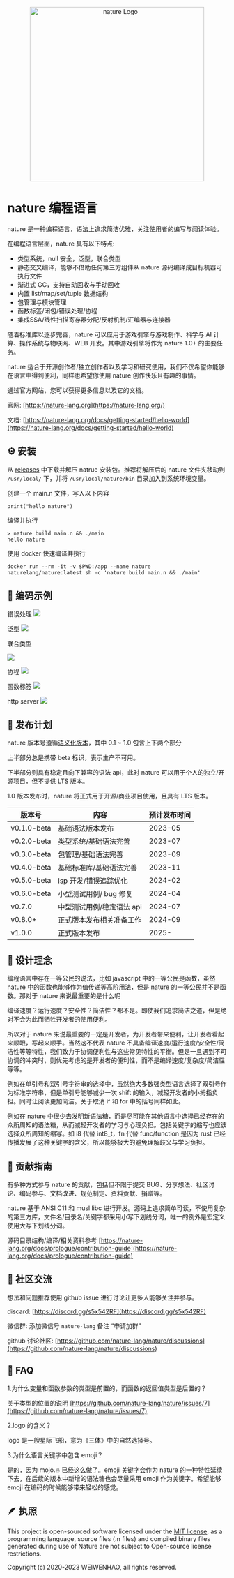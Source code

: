 

<p align="center"><a href="https://nature-lang.org" target="_blank"><img src="https://raw.githubusercontent.com/weiwenhao/pictures/main/blogslogo_300.png" width="400" alt="nature Logo"></a></p>


# nature 编程语言

nature 是一种编程语言，语法上追求简洁优雅，关注使用者的编写与阅读体验。

在编程语言层面，nature 具有以下特点:

- 类型系统，null 安全，泛型，联合类型
- 静态交叉编译，能够不借助任何第三方组件从 nature 源码编译成目标机器可执行文件
- 渐进式 GC，支持自动回收与手动回收
- 内置 list/map/set/tuple 数据结构
- 包管理与模块管理
- 函数标签/闭包/错误处理/协程
- 集成SSA/线性扫描寄存器分配/反射机制/汇编器与连接器

随着标准库以逐步完善，nature 可以应用于游戏引擎与游戏制作、科学与 AI 计算、操作系统与物联网、WEB 开发。其中游戏引擎将作为 nature 1.0+ 的主要任务。

nature 适合于开源创作者/独立创作者以及学习和研究使用，我们不仅希望你能够在语言中得到便利，同样也希望你使用 nature 创作快乐且有趣的事情。

通过官方网站，您可以获得更多信息以及它的文档。

官网: [https://nature-lang.org](https://nature-lang.org/)

文档: [https://nature-lang.org/docs/getting-started/hello-world](https://nature-lang.org/docs/getting-started/hello-world)


## ⚙️ 安装

从 [releases](https://github.com/nature-lang/nature/releases) 中下载并解压 natrue 安装包。推荐将解压后的 nature 文件夹移动到 `/usr/local/` 下，并将 `/usr/local/nature/bin` 目录加入到系统环境变量。

创建一个 main.n 文件，写入以下内容

```nature
print("hello nature")
```

编译并执行

```shell
> nature build main.n && ./main
hello nature
```

使用 docker 快速编译并执行

```shell
docker run --rm -it -v $PWD:/app --name nature naturelang/nature:latest sh -c 'nature build main.n && ./main'
```



## 🍼 编码示例


错误处理
![](https://raw.githubusercontent.com/weiwenhao/pictures/main/blogs20230630115906.png)

泛型
![](https://raw.githubusercontent.com/weiwenhao/pictures/main/blogs20230630132324.png)

联合类型

![](https://raw.githubusercontent.com/weiwenhao/pictures/main/blogs20230630132845.png)

协程
![](https://raw.githubusercontent.com/weiwenhao/pictures/main/blogs20230630120423.png)

函数标签
![](https://raw.githubusercontent.com/weiwenhao/pictures/main/blogs20230630120447.png)


http server
![](https://raw.githubusercontent.com/weiwenhao/pictures/main/blogs20230630120523.png)



## 🌱 发布计划

nature 版本号遵循[语义化版本](https://semver.org/)，️其中 0.1 ~ 1.0 包含上下两个部分

上半部分总是携带 beta 标识，表示生产不可用。

下半部分则具有稳定且向下兼容的语法 api，此时 nature 可以用于个人的独立/开源项目，但不提供 LTS 版本。

1.0 版本发布时，nature 将正式用于开源/商业项目使用，且具有 LTS 版本。

| 版本号      | 内容                      | 预计发布时间 |
| ----------- | ------------------------- | ------------ |
| v0.1.0-beta | 基础语法版本发布          | 2023-05      |
| v0.2.0-beta | 类型系统/基础语法完善     | 2023-07      |
| v0.3.0-beta | 包管理/基础语法完善       | 2023-09      |
| v0.4.0-beta | 基础标准库/基础语法完善   | 2023-11      |
| v0.5.0-beta | lsp 开发/错误追踪优化     | 2024-02      |
| v0.6.0-beta | 小型测试用例/ bug 修复    | 2024-04      |
| v0.7.0      | 中型测试用例/稳定语法 api | 2024-07      |
| v0.8.0+     | 正式版本发布相关准备工作  | 2024-09      |
| v1.0.0      | 正式版本发布              | 2025-        |


## 🧭 设计理念

编程语言中存在一等公民的说法，比如 javascript 中的一等公民是函数，虽然 nature 中的函数也能够作为值传递等高阶用法，但是 nature 的一等公民并不是函数。那对于 nature 来说最重要的是什么呢

编译速度？运行速度？安全性？简洁性？都不是。即使我们追求简洁之道，但是绝对不会为此而牺牲开发者的使用便利。

所以对于 nature 来说最重要的一定是开发者，为开发者带来便利，让开发者看起来顺眼，写起来顺手。当然这不代表 nature 不具备编译速度/运行速度/安全性/简洁性等等特性，我们致力于协调便利性与这些常见特性的平衡。但是一旦遇到不可协调的冲突时，则优先考虑的是开发者的便利性，而不是编译速度/复杂度/简洁性等等。

例如在单引号和双引号字符串的选择中，虽然绝大多数强类型语言选择了双引号作为标准字符串，但是单引号能够减少一次 shift 的输入，减轻开发者的小拇指负担。同时让阅读更加简洁。关于取消 if 和 for 中的括号同样如此。

例如在 nature 中很少去发明新语法糖，而是尽可能在其他语言中选择已经存在的众所周知的语法糖，从而减轻开发者的学习与心理负担。包括关键字的缩写也应该选择众所周知的缩写。如 i8 代替 int8_t，fn 代替 func/function 是因为 rust 已经传播发展了这种关键字的含义，所以能够极大的避免理解歧义与学习负担。


## 🍺 贡献指南

有多种方式参与 nature 的贡献，包括但不限于提交 BUG、分享想法、社区讨论、编码参与、文档改进、规范制定、资料贡献、捐赠等。

nature 基于 ANSI C11 和 musl libc 进行开发。源码上追求简单可读，不使用复杂的第三方库，文件名/目录名/关键字都采用小写下划线分词，唯一的例外是宏定义使用大写下划线分词。

源码目录结构/编译/相关资料参考 [https://nature-lang.org/docs/prologue/contribution-guide](https://nature-lang.org/docs/prologue/contribution-guide)


## 🐳 社区交流

想法和问题推荐使用 github issue 进行讨论让更多人能够关注并参与。

discard: [https://discord.gg/s5x542RF](https://discord.gg/s5x542RF)

微信群: 添加微信号 `nature-lang` 备注 “申请加群”

github 讨论社区: [https://github.com/nature-lang/nature/discussions](https://github.com/nature-lang/nature/discussions)


## 🫧 FAQ

1.为什么变量和函数参数的类型是前置的，而函数的返回值类型是后置的？

关于类型的位置的说明 [https://github.com/nature-lang/nature/issues/7](https://github.com/nature-lang/nature/issues/7)

2.logo 的含义？

logo 是一艘星际飞船，意为《三体》中的自然选择号。

3.为什么语言关键字中包含 emoji？

是的，因为 mojo.🔥 已经这么做了。emoji 关键字会作为 nature 的一种特性延续下去，在后续的版本中新增的语法糖也会尽量采用 emoji 作为关键字。希望能够 emoji 在编码的时候能够带来轻松的感觉。


## 🪶 执照

This project is open-sourced software licensed under the [MIT license](https://opensource.org/licenses/MIT). as a programming language, source files (.n files) and compiled binary files generated during use of Nature are not subject to Open-source license restrictions.

Copyright (c) 2020-2023 WEIWENHAO, all rights reserved.
